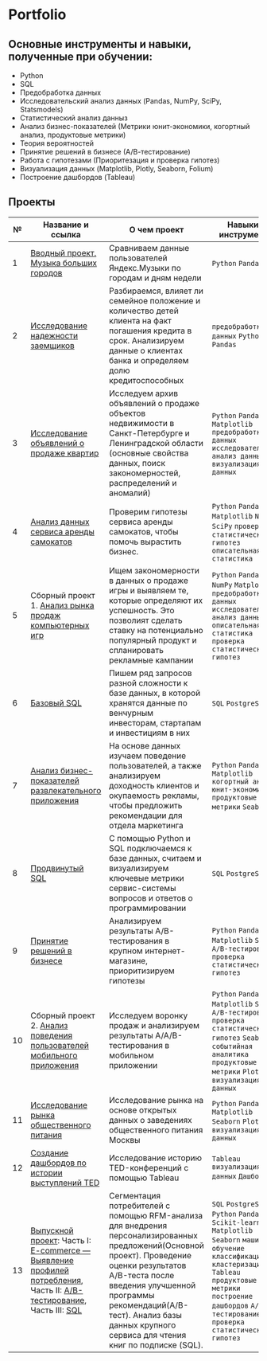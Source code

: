 # Portfolio
## Основные инструменты и навыки, полученные при обучении:
- Python
- SQL
- Предобработка данных
- Исследовательский анализ данных (Pandas, NumPy, SciPy, Statsmodels)
- Статистический анализ данныз
- Анализ бизнес-показателей (Метрики юнит-экономики, когортный анализ, продуктовые метрики)
- Теория вероятностей
- Принятие решений в бизнесе (А/В-тестирование)
- Работа с гипотезами (Приоритезация и проверка гипотез)
- Визуализация данных (Matplotlib, Plotly, Seaborn, Folium)
- Построение дашбордов (Tableau)

## Проекты
| №| Название и ссылка | О чем проект                                                     | Навыки и инструменты           |  
|-----------|-------------------|------------------------------------------------------------------|-----------------------------------|
|1              |[Вводный проект. Музыка больших городов](https://github.com/MarinaFilobok/Portfolio/tree/46e3a6585d9fff6c7cb8d14dbf28eaf72ec9dcc6/Music%20data)|Сравниваем данные пользователей Яндекс.Музыки по городам и дням недели|`Python` `Pandas`|
|2              |[Исследование надежности заемщиков](https://github.com/MarinaFilobok/Portfolio/tree/bc162f3c1461b80491265e594ff794de197059b8/Analysis%20of%20bank%20data)|Разбираемся, влияет ли семейное положение и количество детей клиента на факт погашения кредита в срок. Анализируем данные о клиентах банка и определяем долю кредитоспособных|`предобработка данных` `Python` `Pandas`|
|3              |[Исследование объявлений о продаже квартир](https://github.com/MarinaFilobok/Portfolio/tree/397b446b1b1d0ab87a9b254765d2390d4aaadaa6/Analysis%20of%20the%20real%20estate%20market%20of%20SPb)|Исследуем архив объявлений о продаже объектов недвижимости в Санкт-Петербурге и Ленинградской области (основные свойства данных, поиск закономерностей, распределений и аномалий)|`Python` `Pandas` `Matplotlib` `предобработка данных` `исследовательский анализ данных` `визуализация данных`|
|4              |[Анализ данных сервиса аренды самокатов](https://github.com/MarinaFilobok/Portfolio/tree/aa00efa6f1b8aa50e7a8218a3ebdca038f0874f1/Scooter%20rental%20user%20behaviour)|Проверим гипотезы сервиса аренды самокатов, чтобы помочь вырастить бизнес.| `Python` `Pandas` `Matplotlib` `NumPy` `SciPy` `проверка статистических гипотез` `описательная статистика`|
|5              |Сборный проект 1. [Анализ рынка продаж компьютерных игр](https://github.com/MarinaFilobok/Portfolio/tree/bc162f3c1461b80491265e594ff794de197059b8/Game%20Sales%20Analysis)|Ищем закономерности в данных о продаже игры и выявляем те, которые определяют их успешность. Это позволият сделать ставку на потенциально популярный продукт и спланировать рекламные кампании|`Python` `Pandas` `NumPy` `Matplotlib` `предобработка данных` `исследовательский анализ данных` `описательная статистика` `проверка статистических гипотез`|
|6              |[Базовый SQL](https://github.com/MarinaFilobok/Portfolio/tree/bc162f3c1461b80491265e594ff794de197059b8/SQL%20base)|Пишем ряд запросов разной сложности к базе данных, в которой хранятся данные по венчурным инвесторам, стартапам и инвестициям в них|`SQL` `PostgreSQL`|
|7              |[Анализ бизнес-показателей развлекательного приложения](https://github.com/MarinaFilobok/Portfolio/tree/bc162f3c1461b80491265e594ff794de197059b8/Analysis%20of%20business%20indicators)|На основе данных изучаем поведение пользователей, а также анализируем доходность клиентов и окупаемость рекламы, чтобы предложить рекомендации для отдела маркетинга|`Python` `Pandas` `Matplotlib` `когортный анализ` `юнит-экономика` `продуктовые метрики` `Seaborn`|
|8              |[Продвинутый SQL](https://github.com/MarinaFilobok/Portfolio/tree/615acef9edbfed3fcb2acb2e5cd2104218c3f585/SQL%20Advanced)|С помощью Python и SQL подключаемся к базе данных, считаем и визуализируем ключевые метрики сервис-системы вопросов и ответов о программировании|`SQL` `PostgreSQL`|
|9              |[Принятие решений в бизнесе](https://github.com/MarinaFilobok/Portfolio/tree/615acef9edbfed3fcb2acb2e5cd2104218c3f585/A%7CB%20testing)|Анализируем результаты A/B-тестирования в крупном интернет-магазине, приоритизируем гипотезы|`Python` `Pandas` `Matplotlib` `SciPy` `A/B-тестирование` `проверка статистических гипотез`|
|10             |Сборный проект 2. [Анализ поведения пользователей мобильного приложения](https://github.com/MarinaFilobok/Portfolio/tree/615acef9edbfed3fcb2acb2e5cd2104218c3f585/User%20behaviour%20of%20app%20)|Исследуем воронку продаж и анализируем результаты A/A/B-тестирования в мобильном приложении|`Python` `Pandas` `Matplotlib` `SciPy` `A/B-тестирование` `проверка статистических гипотез` `Seaborn` `событийная аналитика` `продуктовые метрики` `Plotly` `визуализация данных`|
|11             |[Исследование рынка общественного питания](https://github.com/MarinaFilobok/Portfolio/tree/615acef9edbfed3fcb2acb2e5cd2104218c3f585/The%20market%20of%20public%20catering)|Исследование рынка на основе открытых данных о заведениях общественного питания Москвы|`Python` `Pandas` `Matplotlib` `Seaborn` `Plotly` `визуализация данных`|
|12             |[Создание дашбордов по истории выступлений TED](https://github.com/MarinaFilobok/Portfolio/tree/768424fa8207b271dcda3b433d758aea2d92e57e/Tableau)|Исследование историю TED-конференций с помощью Tableau|`Tableau` `визуализация данных` `Дашборд`|
|13             |[Выпускной проект](https://github.com/MarinaFilobok/Portfolio/tree/c6ee29e162dace253205583a6095064f1c38e4bb/final%20project): Часть I: [E-commerce — Выявление профилей потребления](https://github.com/MarinaFilobok/Portfolio/blob/20868213082e71fd010f1e5d8defb7751af39f9b/final%20project/e-commers.ipynb), Часть II: [A/B-тестирование](https://github.com/MarinaFilobok/Portfolio/blob/20868213082e71fd010f1e5d8defb7751af39f9b/final%20project/A_B_test.ipynb), Часть III: [SQL](https://github.com/MarinaFilobok/Portfolio/blob/20868213082e71fd010f1e5d8defb7751af39f9b/final%20project/SQL_final.ipynb)|Сегментация потребителей с помощью RFM-анализа для внедрения персонализированных предложений(Основной проект). Проведение оценки результатов A/B-теста после введения улучшенной программы рекомендаций(А/В-тест). Анализ базы данных крупного сервиса для чтения книг по подписке (SQL).|`SQL` `PostgreSQL` `Python` `Pandas` `Scikit-learn` `Matplotlib` `Seaborn` `машинное обучение` `классификация` `кластеризация` `Tableau` `продуктовые метрики` `построение дашбордов` `A/B-тестирование` `проверка статистических гипотез`|

